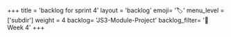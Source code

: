 +++
title = 'backlog for sprint 4'
layout = 'backlog'
emoji= '🏷️'
menu_level = ['subdir']
weight = 4
backlog= 'JS3-Module-Project'
backlog_filter= '📅 Week 4'
+++
